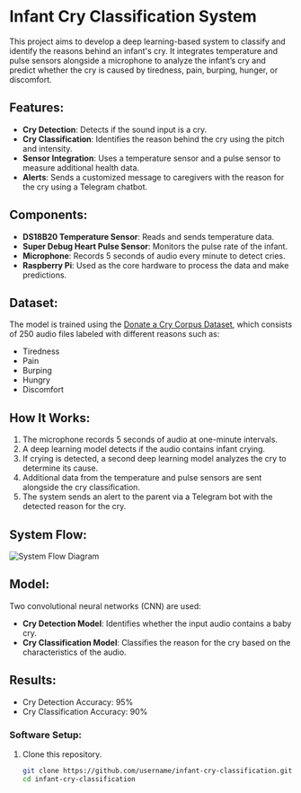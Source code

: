 # Infant Cry Classification System

This project aims to develop a deep learning-based system to classify and identify the reasons behind an infant's cry. It integrates temperature and pulse sensors alongside a microphone to analyze the infant’s cry and predict whether the cry is caused by tiredness, pain, burping, hunger, or discomfort. 

## Features:
- **Cry Detection**: Detects if the sound input is a cry.
- **Cry Classification**: Identifies the reason behind the cry using the pitch and intensity.
- **Sensor Integration**: Uses a temperature sensor and a pulse sensor to measure additional health data.
- **Alerts**: Sends a customized message to caregivers with the reason for the cry using a Telegram chatbot.

## Components:
- **DS18B20 Temperature Sensor**: Reads and sends temperature data.
- **Super Debug Heart Pulse Sensor**: Monitors the pulse rate of the infant.
- **Microphone**: Records 5 seconds of audio every minute to detect cries.
- **Raspberry Pi**: Used as the core hardware to process the data and make predictions.

## Dataset:
The model is trained using the [Donate a Cry Corpus Dataset](https://asmp-eurasipjournals.springeropen.com/articles/10.1186/s13636-021-00197-5), which consists of 250 audio files labeled with different reasons such as:
- Tiredness
- Pain
- Burping
- Hungry
- Discomfort

## How It Works:
1. The microphone records 5 seconds of audio at one-minute intervals.
2. A deep learning model detects if the audio contains infant crying.
3. If crying is detected, a second deep learning model analyzes the cry to determine its cause.
4. Additional data from the temperature and pulse sensors are sent alongside the cry classification.
5. The system sends an alert to the parent via a Telegram bot with the detected reason for the cry.

## System Flow:
![System Flow Diagram](images/systemflow.png)

## Model:
Two convolutional neural networks (CNN) are used:
- **Cry Detection Model**: Identifies whether the input audio contains a baby cry.
- **Cry Classification Model**: Classifies the reason for the cry based on the characteristics of the audio.

## Results:
- Cry Detection Accuracy: 95%
- Cry Classification Accuracy: 90%


### Software Setup:
1. Clone this repository.
   ```bash
   git clone https://github.com/username/infant-cry-classification.git
   cd infant-cry-classification
